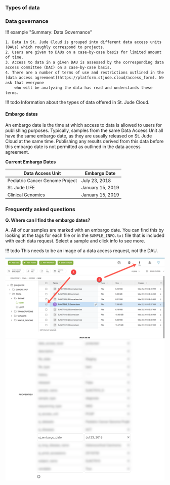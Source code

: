 
### Types of data

### Data governance

!!! example "Summary: Data Governance"

    1. Data in St. Jude Cloud is grouped into different data access units (DAUs) which roughly correspond to projects. 
    2. Users are given to DAUs on a case-by-case basis for limited amount of time.
    3. Access to data in a given DAU is assessed by the corresponding data access committee (DAC) on a case-by-case basis.
    4. There are a number of terms of use and restrictions outlined in the [data access agreement](https://platform.stjude.cloud/access_form). We ask that everyone
        who will be analyzing the data has read and understands these terms.

!!! todo
    Information about the types of data offered in St. Jude Cloud.

#### Embargo dates

An embargo date is the time at which access to data is allowed to users
for publishing purposes. Typically, samples from the same Data Access
Unit all have the same embargo date, as they are usually released on St.
Jude Cloud at the same time. Publishing any results derived from this data 
before this embargo date is not permitted as outlined in the data access agreement.

**Current Embargo Dates**

| Data Access Unit                 | Embargo Date     |
| -------------------------------- | ---------------- |
| Pediatric Cancer Genome Project  | July 23, 2018    |
| St. Jude LIFE                    | January 15, 2019 |
| Clinical Genomics                | January 15, 2019 |

### Frequently asked questions

**Q. Where can I find the embargo dates?**

A. All of our samples are marked with an embargo date. 
You can find this by looking at the tags for each file or in the
`SAMPLE_INFO.txt` file that is included with each data request. 
Select a sample and click info to see more.

!!! todo
    This needs to be an image of a data access request, not the DAU.


![](../../images/guides/data/embargo-date-1.png)
![](../../images/guides/data/embargo-date-2.png)

